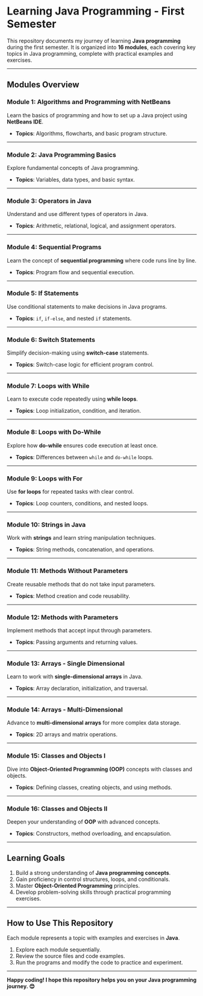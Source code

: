 # Learning Java Programming - First Semester  

This repository documents my journey of learning **Java programming** during the first semester. It is organized into **16 modules**, each covering key topics in Java programming, complete with practical examples and exercises.

---

## Modules Overview  

### **Module 1: Algorithms and Programming with NetBeans**  
Learn the basics of programming and how to set up a Java project using **NetBeans IDE**.  
- **Topics**: Algorithms, flowcharts, and basic program structure.  

---

### **Module 2: Java Programming Basics**  
Explore fundamental concepts of Java programming.  
- **Topics**: Variables, data types, and basic syntax.  

---

### **Module 3: Operators in Java**  
Understand and use different types of operators in Java.  
- **Topics**: Arithmetic, relational, logical, and assignment operators.  

---

### **Module 4: Sequential Programs**  
Learn the concept of **sequential programming** where code runs line by line.  
- **Topics**: Program flow and sequential execution.  

---

### **Module 5: If Statements**  
Use conditional statements to make decisions in Java programs.  
- **Topics**: `if`, `if-else`, and nested `if` statements.  

---

### **Module 6: Switch Statements**  
Simplify decision-making using **switch-case** statements.  
- **Topics**: Switch-case logic for efficient program control.  

---

### **Module 7: Loops with While**  
Learn to execute code repeatedly using **while loops**.  
- **Topics**: Loop initialization, condition, and iteration.  

---

### **Module 8: Loops with Do-While**  
Explore how **do-while** ensures code execution at least once.  
- **Topics**: Differences between `while` and `do-while` loops.  

---

### **Module 9: Loops with For**  
Use **for loops** for repeated tasks with clear control.  
- **Topics**: Loop counters, conditions, and nested loops.  

---

### **Module 10: Strings in Java**  
Work with **strings** and learn string manipulation techniques.  
- **Topics**: String methods, concatenation, and operations.  

---

### **Module 11: Methods Without Parameters**  
Create reusable methods that do not take input parameters.  
- **Topics**: Method creation and code reusability.  

---

### **Module 12: Methods with Parameters**  
Implement methods that accept input through parameters.  
- **Topics**: Passing arguments and returning values.  

---

### **Module 13: Arrays - Single Dimensional**  
Learn to work with **single-dimensional arrays** in Java.  
- **Topics**: Array declaration, initialization, and traversal.  

---

### **Module 14: Arrays - Multi-Dimensional**  
Advance to **multi-dimensional arrays** for more complex data storage.  
- **Topics**: 2D arrays and matrix operations.  

---

### **Module 15: Classes and Objects I**  
Dive into **Object-Oriented Programming (OOP)** concepts with classes and objects.  
- **Topics**: Defining classes, creating objects, and using methods.  

---

### **Module 16: Classes and Objects II**  
Deepen your understanding of **OOP** with advanced concepts.  
- **Topics**: Constructors, method overloading, and encapsulation.  

---

## Learning Goals  
1. Build a strong understanding of **Java programming concepts**.  
2. Gain proficiency in control structures, loops, and conditionals.  
3. Master **Object-Oriented Programming** principles.  
4. Develop problem-solving skills through practical programming exercises.  

---

## How to Use This Repository  
Each module represents a topic with examples and exercises in **Java**.  
1. Explore each module sequentially.  
2. Review the source files and code examples.  
3. Run the programs and modify the code to practice and experiment.  

---

**Happy coding! I hope this repository helps you on your Java programming journey. 😊**  
